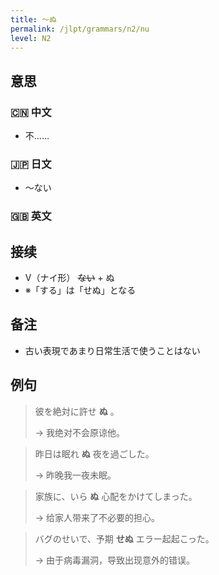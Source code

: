 ```yaml
---
title: 〜ぬ
permalink: /jlpt/grammars/n2/nu
level: N2
---
```


## 意思

### 🇨🇳 中文

- 不……

### 🇯🇵 日文

- 〜ない

### 🇬🇧 英文


## 接续

- V（ナイ形） ~~ない~~ + ぬ
- ※「する」は「せぬ」となる

## 备注

- 古い表現であまり日常生活で使うことはない

## 例句

> 彼を絶対に許せ **ぬ** 。
>
> → 我绝对不会原谅他。

> 昨日は眠れ **ぬ** 夜を過ごした。
>
> → 昨晚我一夜未眠。

> 家族に、いら **ぬ** 心配をかけてしまった。
>
> → 给家人带来了不必要的担心。

> バグのせいで、予期 **せぬ** エラー起起こった。
>
> → 由于病毒漏洞，导致出现意外的错误。

